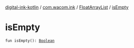 [digital-ink-kotlin](../../index.md) / [com.wacom.ink](../index.md) / [FloatArrayList](index.md) / [isEmpty](./is-empty.md)

# isEmpty

`fun isEmpty(): `[`Boolean`](https://kotlinlang.org/api/latest/jvm/stdlib/kotlin/-boolean/index.html)